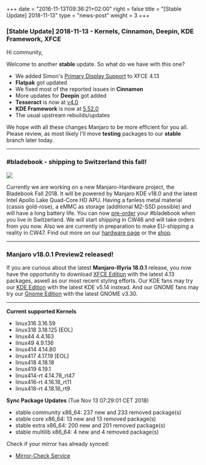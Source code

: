 +++
date = "2016-11-13T09:36:21+02:00"
right = false
title = "[Stable Update] 2018-11-13"
type = "news-post"
weight = 3
+++

### [Stable Update] 2018-11-13 - Kernels, Cinnamon, Deepin, KDE Framework, XFCE

Hi community,

Welcome to another **stable** update. So what do we have with this one?

- We added Simon's [Primary Display Support](https://simon.shimmerproject.org/2018/11/12/adventures-in-primary-display-land/) to XFCE 4.13
- **Flatpak** got updated
- We fixed most of the reported issues in **Cinnamon**
- More updates for **Deepin** got added
- **Tesseract** is now at [v4.0](https://github.com/tesseract-ocr/tesseract/releases/tag/4.0.0)
- **KDE Framework** is now at [5.52.0](https://www.kde.org/announcements/kde-frameworks-5.52.0.php)
- The usual upstream rebuilds/updates

We hope with all these changes Manjaro to be more efficient for you all. Please review, as most likely I'll move **testing** packages to our **stable** branch later today.

---

### #bladebook - shipping to Switzerland this fall!
[<img src="https://forum.manjaro.org/uploads/default/original/3X/2/2/226563d8e713e9cd82f49e484a727b832fde1f83.png">](https://www.youtube.com/watch?v=rHL-wXSb7SA)

Currently we are working on a new Manjaro-Hardware project, the Bladebook Fall 2018. It will be powered by Manjaro KDE v18.0 and the latest Intel Apollo Lake Quad-Core HD APU. Having a fanless metal material (cassis gold-rose), a eMMC as storage (additional M2-SSD possible) and will have a long battery life. You can now [pre-order](mailto:preorder-bladebook@manjaro.org) your #bladebook when you live in Switzerland. We will start shipping in CW46 and will take orders from you now. Also we are currently in preparation to make EU-shipping a reality in CW47. Find out more on our [hardware page](https://manjaro.org/hardware-bladebook/) or the [shop](https://shop.vivare.ch/index.php?id_product=22&id_product_attribute=0&rewrite=yepo-notebook&controller=product&id_lang=4).

---

### Manjaro v18.0.1 Preview2 released!

If you are curious about the latest **Manjaro-Illyria 18.0.1** release, you now have the opportunity to download [XFCE Edition](https://osdn.net/projects/manjaro/storage/xfce/18.0.1-pre2) with the latest 4.13 packages, aswell as our most recent styling efforts. Our KDE fans may try our [KDE Edition](https://osdn.net/projects/manjaro/storage/kde/18.0.1-pre2) with the latest KDE v5.14 instead. And our GNOME fans may try our [Gnome Edition](https://osdn.net/projects/manjaro/storage/gnome/18.0.1-pre2) with the latest GNOME v3.30.

---

**Current supported Kernels**

- linux316 3.16.59
- linux318 3.18.125 [EOL]
- linux44 4.4.163
- linux49 4.9.136
- linux414 4.14.80
- linux417 4.17.19 [EOL]
- linux418 4.18.18
- linux419 4.19.1
- linux414-rt 4.14.78_rt47
- linux416-rt 4.16.18_rt11
- linux418-rt 4.18.16_rt9

**Sync Package Updates** (Tue Nov 13 07:29:01 CET 2018)

 - stable community x86_64:  237 new and 233 removed package(s)
 - stable core x86_64:  13 new and 13 removed package(s)
 - stable extra x86_64:  200 new and 201 removed package(s)
 - stable multilib x86_64:  4 new and 4 removed package(s)

Check if your mirror has already synced:
   
- [Mirror-Check Service](http://repo.manjaro.org/)
